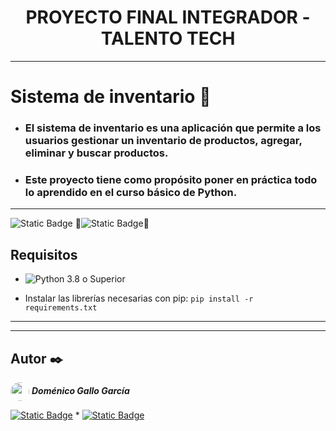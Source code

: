 <h1 align="center"> PROYECTO FINAL INTEGRADOR - TALENTO TECH </h1>

---

# Sistema de inventario 🏁

- ### El sistema de inventario es una aplicación que permite a los usuarios gestionar un inventario de productos, agregar, eliminar y buscar productos.

- ### Este proyecto tiene como propósito poner en práctica todo lo aprendido en el curso básico de Python.

---

![Static Badge](https://img.shields.io/badge/version-1.0.0-blue)
🚧![Static Badge](https://img.shields.io/badge/En%20Construcci%C3%B3n-ff0000)🚧

## Requisitos

- ![Python](https://img.shields.io/badge/Python-0000ff?logo=Python&logoColor=yellow) 3.8 o Superior

- Instalar las librerías necesarias con pip: `pip install -r requirements.txt`

---

---

## Autor ✒️

[<img src="https://avatars.githubusercontent.com/u/105987399?v=4" width="30"  style="border-radius: 30px;" align="center">](https://github.com/Domegal13) **_Doménico Gallo García_**

[<img alt="Static Badge" src="https://img.shields.io/badge/GitHub-181717?logo=GitHub&logoColor=white">](https://github.com/Domegal13/PFI) \* [<img alt="Static Badge" src="https://img.shields.io/badge/Linkedin-0A66C2?logo=Linkedin&logoColor=white">](https://www.linkedin.com/in/domegal13/)
